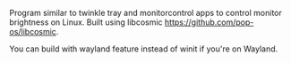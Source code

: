 Program similar to twinkle tray and monitorcontrol apps to control monitor brightness on Linux. Built using libcosmic https://github.com/pop-os/libcosmic.

You can build with wayland feature instead of winit if you're on Wayland. 
